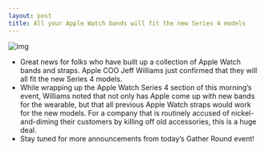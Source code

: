 ```yaml
---
layout: post
title: All your Apple Watch bands will fit the new Series 4 models
---
```

![img](http://media.idownloadblog.com/wp-content/uploads/2018/09/Apple-Watch-Series-4-gold-Milanese-Loop-002.jpg)
* Great news for folks who have built up a collection of Apple Watch bands and straps. Apple COO Jeff Williams just confirmed that they will all fit the new Series 4 models.
* While wrapping up the Apple Watch Series 4 section of this morning’s event, Williams noted that not only has Apple come up with new bands for the wearable, but that all previous Apple Watch straps would work for the new models. For a company that is routinely accused of nickel-and-diming their customers by killing off old accessories, this is a huge deal.
* Stay tuned for more announcements from today’s Gather Round event!

